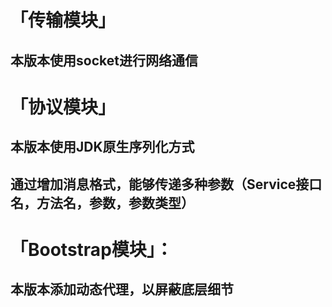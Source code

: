 # 「传输模块」
## 本版本使用socket进行网络通信
# 「协议模块」
## 本版本使用JDK原生序列化方式
## 通过增加消息格式，能够传递多种参数（Service接口名，方法名，参数，参数类型）
# 「Bootstrap模块」：
## 本版本添加动态代理，以屏蔽底层细节
